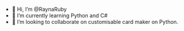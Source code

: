 - 👋 Hi, I’m @RaynaRuby
- 🌱 I’m currently learning Python and C#
- 💞️ I’m looking to collaborate on customisable card maker on Python.

<!---
RaynaRuby/RaynaRuby is a ✨ special ✨ repository because its `README.md` (this file) appears on your GitHub profile.
You can click the Preview link to take a look at your changes.
--->
